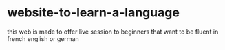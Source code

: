 # website-to-learn-a-language
this web is made to offer live session to beginners that want to be fluent in french english or german 
